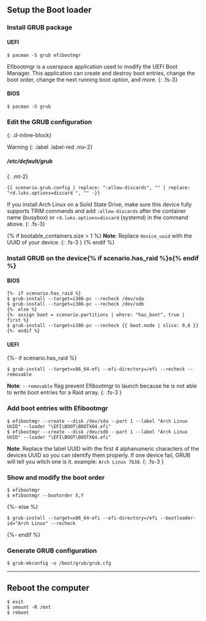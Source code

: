 ## Setup the Boot loader

### Install GRUB package

#### UEFI
```
$ pacman -S grub efibootmgr
```

Efibootmgr is a userspace application used to modify the UEFI Boot Manager. This application can create and destroy boot entries, change the boot order, change the next running boot option, and more.
{: .fs-3}

#### BIOS
```
$ pacman -S grub
```

### Edit the GRUB configuration
{: .d-inline-block}

Warning
{: .label .label-red .mx-2}

##### /etc/default/grub
{: .mt-2}

```
{{ scenario.grub.config | replace: ":allow-discards", "" | replace: "rd.luks.options=discard ", "" -}}
```

If you install Arch Linux on a Solid State Drive, make sure this device fully supports TRIM commands and add `:allow-discards` after the container name (busybox) or `rd.luks.options=discard` (systemd) in the command above.
{: .fs-3}

{% if bootable_containers.size > 1 %}
**Note**: Replace `device_uuid` with the UUID of your device.
{: .fs-3 }
{% endif %}

### Install GRUB on the device{% if scenario.has_raid %}s{% endif %}

#### BIOS

```
{%- if scenario.has_raid %}
$ grub-install --target=i386-pc --recheck /dev/sda
$ grub-install --target=i386-pc --recheck /dev/sdb
{%- else %}
{%- assign boot = scenario.partitions | where: "has_boot", true | first %}
$ grub-install --target=i386-pc --recheck {{ boot.node | slice: 0,8 }}
{%- endif %}
```

#### UEFI

{%- if scenario.has_raid %}
```
$ grub-install --target=x86_64-efi --efi-directory=/efi --recheck --removable
```

**Note**: `--removable` flag prevent Efibootmgr to launch because he is not able to write boot entries for a Raid array.
{: .fs-3 }

### Add boot entries with Efibootmgr

```
$ efibootmgr --create --disk /dev/sda --part 1 --label "Arch Linux UUID" --loader "\EFI\BOOT\BOOTX64.efi"
$ efibootmgr --create --disk /dev/sdb --part 1 --label "Arch Linux UUID" --loader "\EFI\BOOT\BOOTX64.efi"
```

**Note**: Replace the label UUID with the first 4 alphanumeric characters of the devices UUID so you can identify them properly. If one device fail, GRUB will tell you witch one is it. example: `Arch Linux 7b38`.
{: .fs-3 }

### Show and modify the boot order

```
$ efibootmgr
$ efibootmgr --bootorder X,Y
```
{%- else %}
```
$ grub-install --target=x86_64-efi --efi-directory=/efi --bootloader-id="Arch Linux" --recheck
```
{%- endif %}

### Generate GRUB configuration

```
$ grub-mkconfig -o /boot/grub/grub.cfg
```

---

## Reboot the computer

```
$ exit
$ umount -R /mnt
$ reboot
```

